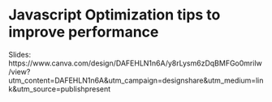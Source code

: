 # Javascript Optimization tips to improve performance

<p>Slides: https://www.canva.com/design/DAFEHLN1n6A/y8rLysm6zDqBMFGo0mrilw/view?utm_content=DAFEHLN1n6A&utm_campaign=designshare&utm_medium=link&utm_source=publishpresent</p>

